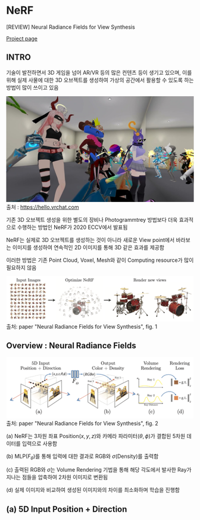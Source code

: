 # NeRF
[REVIEW] Neural Radiance Fields for View Synthesis 

[Project page](https://www.matthewtancik.com/nerf)

## INTRO
기술이 발전하면서 3D 게임을 넘어 AR/VR 등의 많은 컨텐츠 등이 생기고 있으며, 이를 위해 실제 사물에 대한 3D 오브젝트를 생성하여 가상의 공간에서 활용할 수 있도록 하는 방법이 많이 쓰이고 있음

![VR CHAT](./image/vrchat.jpg "VR CHAT")
출처 : https://hello.vrchat.com

기존 3D 오브젝트 생성을 위한 별도의 장비나 Photogrammtrey 방법보다 더욱 효과적으로 수행하는 방법인 NeRF가 2020 ECCV에서 발표됨

NeRF는 실제로 3D 오브젝트를 생성하는 것이 아니라 새로운 View point에서 바라보는 이미지를 생성하여 연속적인 2D 이미지를 통해 3D 같은 효과를 제공함

이러한 방법은 기존 Point Cloud, Voxel, Mesh와 같이 Computing resource가 많이 필요하지 않음

![NeRF Method](./image/NeRF%20method.png)
출처: paper "Neural Radiance Fields for View Synthesis", fig. 1

## Overview : Neural Radiance Fields
![Oerview:NeRF](./image/overview_nerf.png)
출처: paper "Neural Radiance Fields for View Synthesis", fig. 2

(a) NeRF는 3차원 좌표 Position($x, y, z$)와 카메라 파라미터($\theta, \phi$)가 결합된 5차원 데이터를 입력으로 사용함

(b) MLP($F_\theta$)를 통해 입력에 대한 결과로 RGB와 $\sigma$(Density)를 출력함 

(c) 출력된 RGB와 $\sigma$는 Volume Rendering 기법을 통해 해당 각도에서 발사한 Ray가 지나는 점들을 압축하여 2차원 이미지로 변환됨

(d) 실제 이미지와 비교하여 생성된 이미지와의 차이를 최소화하며 학습을 진행함

## (a) 5D Input Position + Direction
